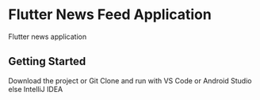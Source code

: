 # Flutter News Feed Application

Flutter news application

## Getting Started

Download the project or Git Clone and run with VS Code or Android Studio else IntelliJ IDEA
